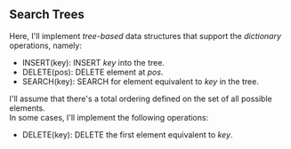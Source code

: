 ## Search Trees
Here, I'll implement _tree-based_ data structures that support the _dictionary_ operations, namely:
* INSERT(key): INSERT _key_ into the tree.
* DELETE(pos): DELETE element at _pos_.
* SEARCH(key): SEARCH for element equivalent to _key_ in the tree.

I'll assume that there's a total ordering defined on the set of all possible elements.  
In some cases, I'll implement the following operations:
* DELETE(key): DELETE the first element equivalent to _key_.